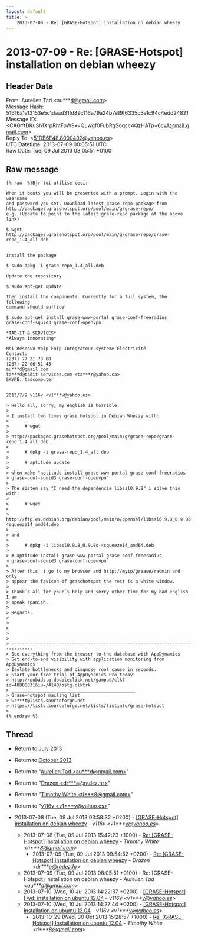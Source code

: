 ```yaml
---
layout: default
title: >
    2013-07-09 - Re: [GRASE-Hotspot] installation on debian wheezy
---
```


# 2013-07-09 - Re: [GRASE-Hotspot] installation on debian wheezy

## Header Data

From: Aurelien Tad \<au***d@gmail.com\><br>
Message Hash: 51616a1a13153e5c1daad31fd89c116a79a24b7e19f6335c5e1c94c4edd24821<br>
Message ID: \<CAGYtDKuSh1XrpRhtFoW9x=QLwgf0FubRgSoqcc4QzHATp=6cvA@mail.gmail.com\><br>
Reply To: \<51DB6E48.8000402@yahoo.es\><br>
UTC Datetime: 2013-07-09 00:05:51 UTC<br>
Raw Date: Tue, 09 Jul 2013 08:05:51 +0100<br>

## Raw message

```
{% raw  %}Bjr toi utilise ceci:

When it boots you will be presented with a prompt. Login with the username
and password you set. Download latest grase-repo package from
http://packages.grasehotspot.org/pool/main/g/grase-repo/
e.g. (Update to point to the latest grase-repo package at the above link)

$ wget
http://packages.grasehotspot.org/pool/main/g/grase-repo/grase-repo_1.4_all.deb


install the package

$ sudo dpkg -i grase-repo_1.4_all.deb

Update the repository

$ sudo apt-get update

Then install the components. Currently for a full system, the following
command should suffice

$ sudo apt-get install grase-www-portal grase-conf-freeradius
grase-conf-squid3 grase-conf-openvpn

*TAD-IT & SERVICES*
*Always innovating*

Msi-Réseaux-Voip-Foip-Intégrateur systeme-Électricité
Contact:
(237) 77 21 73 68
(237) 22 06 51 43
au***d@gmail.com
ta***d@tadit-services.com <ta***r@yahoo.ca>
SKYPE: tadcomputer


2013/7/9 v116v <v1***v@yahoo.es>

> Hello all, sorry, my english is horrible.
>
> I install two times grase hotspot in Debian Whezzy with:
>
>      # wget
>
> http://packages.grasehotspot.org/pool/main/g/grase-repo/grase-repo_1.4_all.deb
>
>      # dpkg -i grase-repo_1.4_all.deb
>
>      # aptitude update
>
> when make "aptitude install grase-www-portal grase-conf-freeradius
> grase-conf-squid3 grase-conf-openvpn"
>
> The sistem say "I need the dependencie libssl0.9.8" i solve this with:
>
>      # wget
>
> http://ftp.es.debian.org/debian/pool/main/o/openssl/libssl0.9.8_0.9.8o-4squeeze14_amd64.deb
>
> and
>
>      # dpkg -i libssl0.9.8_0.9.8o-4squeeze14_amd64.deb
>
> # aptitude install grase-www-portal grase-conf-freeradius
> grase-conf-squid3 grase-conf-openvpn
>
> After this, i go to my browser and http://myip/grease/radmin and only
> appear the favicon of grasehotspot the rest is a white window.
>
> Thank´s all for your´s help and sorry other time for my bad english I am
> speak spanish.
>
> Regards.
>
>
>
>
>
> ------------------------------------------------------------------------------
> See everything from the browser to the database with AppDynamics
> Get end-to-end visibility with application monitoring from AppDynamics
> Isolate bottlenecks and diagnose root cause in seconds.
> Start your free trial of AppDynamics Pro today!
> http://pubads.g.doubleclick.net/gampad/clk?id=48808831&iu=/4140/ostg.clktrk
> _______________________________________________
> Grase-hotspot mailing list
> Gr***t@lists.sourceforge.net
> https://lists.sourceforge.net/lists/listinfo/grase-hotspot
>
{% endraw %}
```

## Thread

+ Return to [July 2013](/archive/2013/07)
+ Return to [October 2013](/archive/2013/10)

+ Return to "[Aurelien Tad <au***d<span>@</span>gmail.com>](/authors/au___d_at_gmail_com)"
+ Return to "[Drazen <dr***a<span>@</span>radez.hr>](/authors/dr___a_at_radez_hr)"
+ Return to "[Timothy White <ti***8<span>@</span>gmail.com>](/authors/ti___8_at_gmail_com)"
+ Return to "[v116v <v1***v<span>@</span>yahoo.es>](/authors/v1___v_at_yahoo_es)"

+ 2013-07-08 (Tue, 09 Jul 2013 03:58:32 +0200) - [[GRASE-Hotspot] installation on debian wheezy](/archive/2013/07/0c5f992281697e0fc6a585e87df14d6316c9e959a25eb0ab384c49963c9071dc) - _v116v \<v1***v@yahoo.es\>_
  + 2013-07-08 (Tue, 09 Jul 2013 15:42:23 +1000) - [Re: [GRASE-Hotspot] installation on debian wheezy](/archive/2013/07/befb8ee350f23d764685ec20376304c2e14008fdb7c9369b279cbf8ce5d98e55) - _Timothy White \<ti***8@gmail.com\>_
    + 2013-07-09 (Tue, 09 Jul 2013 09:54:52 +0200) - [Re: [GRASE-Hotspot] installation on debian wheezy](/archive/2013/07/48a21ae51a87cb125fd1be9f27c73e1e9e93762b060a8327172cf324a64622db) - _Drazen \<dr***a@radez.hr\>_
  + 2013-07-09 (Tue, 09 Jul 2013 08:05:51 +0100) - Re: [GRASE-Hotspot] installation on debian wheezy - _Aurelien Tad \<au***d@gmail.com\>_
  + 2013-07-10 (Wed, 10 Jul 2013 14:22:37 +0200) - [[GRASE-Hotspot] Fwd: installation on ubuntu 12.04](/archive/2013/07/e263537fb6d110f15c78636b8933759d48d3950f13ca460f885ad4121b7d869f) - _v116v \<v1***v@yahoo.es\>_
  + 2013-07-10 (Wed, 10 Jul 2013 14:27:44 +0200) - [[GRASE-Hotspot] Installation on ubuntu 12.04](/archive/2013/07/b6a38b013d23f6ea4a674699bf2014f7e8c9aceef1bb6b66172f679084c94862) - _v116v \<v1***v@yahoo.es\>_
    + 2013-10-29 (Wed, 30 Oct 2013 15:28:57 +1000) - [Re: [GRASE-Hotspot] Installation on ubuntu 12.04](/archive/2013/10/70ff49fee26cbcf141ccd9b40b45b3e4f458ca0316ec76678807c0562bf93d4e) - _Timothy White \<ti***8@gmail.com\>_

